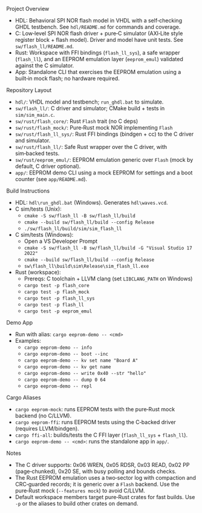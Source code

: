 Project Overview

- HDL: Behavioral SPI NOR flash model in VHDL with a self‑checking GHDL testbench. See `hdl/README.md` for commands and coverage.
- C: Low‑level SPI NOR flash driver + pure‑C simulator (AXI‑Lite style register block + flash model). Driver and model have unit tests. See `sw/flash_ll/README.md`.
- Rust: Workspace with FFI bindings (`flash_ll_sys`), a safe wrapper (`flash_ll`), and an EEPROM emulation layer (`eeprom_emul`) validated against the C simulator.
- App: Standalone CLI that exercises the EEPROM emulation using a built‑in mock flash; no hardware required.

Repository Layout
- `hdl/`: VHDL model and testbench; `run_ghdl.bat` to simulate.
- `sw/flash_ll/`: C driver and simulator; CMake build + tests in `sim/sim_main.c`.
- `sw/rust/flash_core/`: Rust `Flash` trait (no C deps)
- `sw/rust/flash_mock/`: Pure‑Rust mock NOR implementing `Flash`
- `sw/rust/flash_ll_sys/`: Rust FFI bindings (bindgen + cc) to the C driver and simulator.
- `sw/rust/flash_ll/`: Safe Rust wrapper over the C driver, with sim‑backed tests.
- `sw/rust/eeprom_emul/`: EEPROM emulation generic over `Flash` (mock by default, C driver optional).
 - `app/`: EEPROM demo CLI using a mock EEPROM for settings and a boot counter (see `app/README.md`).

Build Instructions
- HDL: `hdl\run_ghdl.bat` (Windows). Generates `hdl\waves.vcd`.
- C sim/tests (Unix):
  - `cmake -S sw/flash_ll -B sw/flash_ll/build`
  - `cmake --build sw/flash_ll/build --config Release`
  - `./sw/flash_ll/build/sim/sim_flash_ll`
- C sim/tests (Windows):
  - Open a VS Developer Prompt
  - `cmake -S sw/flash_ll -B sw/flash_ll/build -G "Visual Studio 17 2022"`
  - `cmake --build sw/flash_ll/build --config Release`
  - `sw\flash_ll\build\sim\Release\sim_flash_ll.exe`
- Rust (workspace):
  - Prereqs: C toolchain + LLVM clang (set `LIBCLANG_PATH` on Windows)
  - `cargo test -p flash_core`
  - `cargo test -p flash_mock`
  - `cargo test -p flash_ll_sys`
  - `cargo test -p flash_ll`
  - `cargo test -p eeprom_emul`

Demo App
- Run with alias: `cargo eeprom-demo -- <cmd>`
- Examples:
  - `cargo eeprom-demo -- info`
  - `cargo eeprom-demo -- boot --inc`
  - `cargo eeprom-demo -- kv set name "Board A"`
  - `cargo eeprom-demo -- kv get name`
  - `cargo eeprom-demo -- write 0x40 --str "hello"`
  - `cargo eeprom-demo -- dump 0 64`
  - `cargo eeprom-demo -- repl`

Cargo Aliases
- `cargo eeprom-mock`: runs EEPROM tests with the pure‑Rust mock backend (no C/LLVM).
- `cargo eeprom-ffi`: runs EEPROM tests using the C‑backed driver (requires LLVM/bindgen).
- `cargo ffi-all`: builds/tests the C FFI layer (`flash_ll_sys` + `flash_ll`).
 - `cargo eeprom-demo -- <cmd>`: runs the standalone app in `app/`.

Notes
- The C driver supports: 0x06 WREN, 0x05 RDSR, 0x03 READ, 0x02 PP (page‑chunked), 0x20 SE, with busy polling and bounds checks.
- The Rust EEPROM emulation uses a two‑sector log with compaction and CRC‑guarded records; it is generic over a `Flash` backend. Use the pure‑Rust mock (`--features mock`) to avoid C/LLVM.
- Default workspace members target pure‑Rust crates for fast builds. Use `-p` or the aliases to build other crates on demand.
